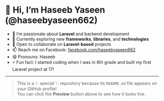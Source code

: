 # 👋 Hi, I’m Haseeb Yaseen (@haseebyaseen662)

- 👀 I’m passionate about **Laravel** and backend development
- 🌱 Currently exploring new **frameworks**, **libraries**, and **technologies**
- 💬 Open to collaborate on **Laravel-based** projects
- 📫 Reach me on Facebook: [facebook.com/haseebyaseen662](https://www.facebook.com/profile.php?id=61553261826368)
- 😄 Pronouns: Haseeb
- ⚡ Fun fact: I started coding when I was in 6th grade and built my first Laravel project at 17!

---

> This is a ✨ special ✨ repository because its `README.md` file appears on your GitHub profile!  
> You can click the **Preview** button above to see how it looks live.

